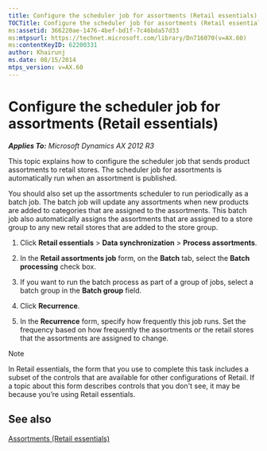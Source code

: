 ```yaml
---
title: Configure the scheduler job for assortments (Retail essentials)
TOCTitle: Configure the scheduler job for assortments (Retail essentials)
ms:assetid: 366220ae-1476-4bef-bd1f-7c46bda57d33
ms:mtpsurl: https://technet.microsoft.com/library/Dn716070(v=AX.60)
ms:contentKeyID: 62200331
author: Khairunj
ms.date: 08/15/2014
mtps_version: v=AX.60
---
```


# Configure the scheduler job for assortments (Retail essentials) 


_**Applies To:** Microsoft Dynamics AX 2012 R3_

This topic explains how to configure the scheduler job that sends product assortments to retail stores. The scheduler job for assortments is automatically run when an assortment is published.

You should also set up the assortments scheduler to run periodically as a batch job. The batch job will update any assortments when new products are added to categories that are assigned to the assortments. This batch job also automatically assigns the assortments that are assigned to a store group to any new retail stores that are added to the store group.

1.  Click **Retail essentials** \> **Data synchronization** \> **Process assortments**.

2.  In the **Retail assortments job** form, on the **Batch** tab, select the **Batch processing** check box.

3.  If you want to run the batch process as part of a group of jobs, select a batch group in the **Batch group** field.

4.  Click **Recurrence**.

5.  In the **Recurrence** form, specify how frequently this job runs. Set the frequency based on how frequently the assortments or the retail stores that the assortments are assigned to change.


> [!NOTE]
> <P>In Retail essentials, the form that you use to complete this task includes a subset of the controls that are available for other configurations of Retail. If a topic about this form describes controls that you don't see, it may be because you’re using Retail essentials.</P>



## See also

[Assortments (Retail essentials)](assortments-retail-essentials.md)

  


